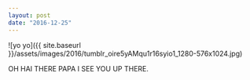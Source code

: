 ```yaml
---
layout: post
date: "2016-12-25"
---
```


![yo yo]({{ site.baseurl }}/assets/images/2016/tumblr_oire5yAMqu1r16syio1_1280-576x1024.jpg)

OH HAI THERE PAPA I SEE YOU UP THERE.
